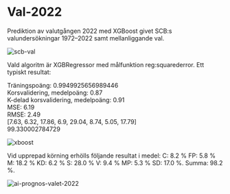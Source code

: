 # Val-2022

Prediktion av valutgången 2022 med XGBoost givet SCB:s valundersökningar 1972–2022 samt mellanliggande val.

![scb-val](https://user-images.githubusercontent.com/71740645/175857884-fdbe8ad8-1c22-43db-b7c6-bb15dd5f401f.png)

Vald algoritm är XGBRegressor med målfunktion reg:squarederror. Ett typiskt resultat:

Träningspoäng:  0.9949925656989446<br/>
Korsvalidering, medelpoäng: 0.87<br/>
K-delad korsvalidering, medelpoäng: 0.91<br/>
MSE: 6.19<br/>
RMSE: 2.49<br/>
[7.63, 6.32, 17.86, 6.9, 29.04, 8.74, 5.05, 17.79]<br/>
99.330002784729

![xboost](https://user-images.githubusercontent.com/71740645/175857950-46dfbe47-229e-455a-9422-b62d024767d0.png)

Vid upprepad körning erhölls följande resultat i medel: C: 8.2 % FP: 5.8 % M: 18.2 % KD: 6.2 % S: 28.0 % V: 9.4 % MP: 5.3 % SD: 17.0 %. Summa: 98.2 %.

![ai-prognos-valet-2022](https://user-images.githubusercontent.com/71740645/175857970-07094c7e-d382-46cf-aafc-93b2dc6c907d.png)
